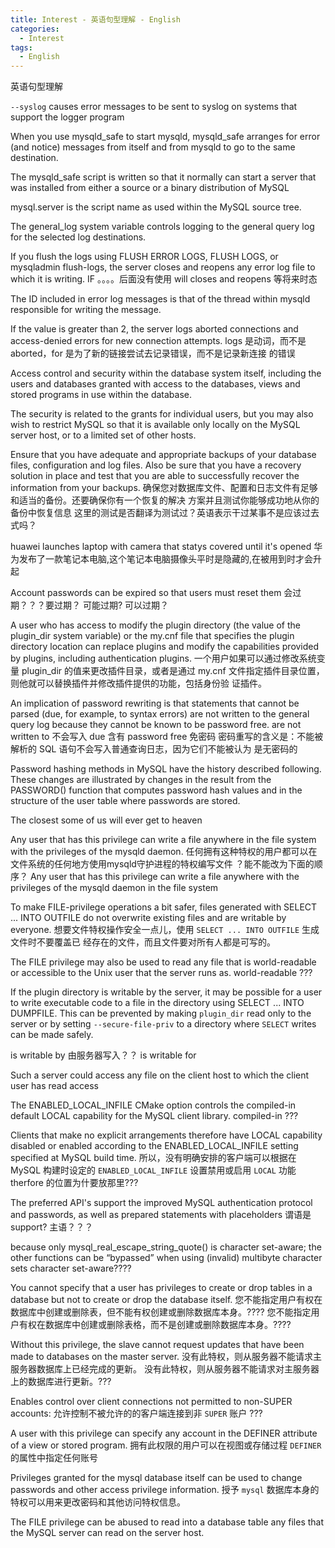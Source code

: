 ```yaml
---
title: Interest - 英语句型理解 - English
categories:
  - Interest
tags:
  - English
---
```


英语句型理解

<!--more-->

`--syslog` causes error messages to be sent to syslog on systems that support
the logger program


When you use mysqld_safe to start mysqld, mysqld_safe arranges for error (and
notice) messages from itself and from mysqld to go to the same destination.


The mysqld_safe script is written so that it normally can start a server that
was installed from either a source or a binary distribution of MySQL


mysql.server is the script name as used within the MySQL source tree.


The general_log system variable controls logging to the general query log for
the selected log destinations.


If you flush the logs using FLUSH ERROR LOGS, FLUSH LOGS, or mysqladmin
flush-logs, the server closes and reopens any error log file to which it is
writing.
IF 。。。。后面没有使用 will closes and reopens 等将来时态


The ID included in error log messages is that of the thread within mysqld
responsible for writing the message.


If the value is greater than 2, the server logs aborted connections and
access-denied errors for new connection attempts.
logs 是动词，而不是 aborted，for 是为了新的链接尝试去记录错误，而不是记录新连接
的错误


Access control and security within the database system itself, including the
users and databases granted with access to the databases, views and stored
programs in use within the database.


The security is related to the grants for individual users, but you may also
wish to restrict MySQL so that it is available only locally on the MySQL server
host, or to a limited set of other hosts.

Ensure that you have adequate and appropriate backups of your database files,
configuration and log files. Also be sure that you have a recovery solution in
place and test that you are able to successfully recover the information from
your backups. 
确保您对数据库文件、配置和日志文件有足够和适当的备份。还要确保你有一个恢复的解决
方案并且测试你能够成功地从你的备份中恢复信息
这里的测试是否翻译为测试过？英语表示干过某事不是应该过去式吗？


huawei launches laptop with camera that statys covered until it's opened
华为发布了一款笔记本电脑,这个笔记本电脑摄像头平时是隐藏的,在被用到时才会升起


Account passwords can be expired so that users must reset them
会过期？？？要过期？
可能过期?
可以过期？


A user who has access to modify the plugin directory (the value of the
plugin_dir system variable) or the my.cnf file that specifies the plugin
directory location can replace plugins and modify the capabilities provided by
plugins, including authentication plugins.
一个用户如果可以通过修改系统变量 plugin_dir 的值来更改插件目录，或者是通过
my.cnf 文件指定插件目录位置，则他就可以替换插件并修改插件提供的功能，包括身份验
证插件。



An implication of password rewriting is that statements that cannot be parsed
(due, for example, to syntax errors) are not written to the general query log
because they cannot be known to be password free.
are not written to 不会写入
due 含有
password free 免密码
密码重写的含义是：不能被解析的 SQL 语句不会写入普通查询日志，因为它们不能被认为
是无密码的




Password hashing methods in MySQL have the history described following.
These changes are illustrated by changes in the result from the PASSWORD()
function that computes password hash values and in the structure of the user
table where passwords are stored.


The closest some of us will ever get to heaven


Any user that has this privilege can write a file anywhere in the file system
with the privileges of the mysqld daemon.
任何拥有这种特权的用户都可以在文件系统的任何地方使用mysqld守护进程的特权编写文件
？能不能改为下面的顺序？
Any user that has this privilege can write a file anywhere with the privileges
of the mysqld daemon in the file system


To make FILE-privilege operations a bit safer, files generated with SELECT ...
INTO OUTFILE do not overwrite existing files and are writable by everyone.
想要文件特权操作安全一点儿，使用 `SELECT ... INTO OUTFILE` 生成文件时不要覆盖已
经存在的文件，而且文件要对所有人都是可写的。


The FILE privilege may also be used to read any file that is world-readable or
accessible to the Unix user that the server runs as.
world-readable ???



If the plugin directory is writable by the server, it may be possible for a user
to write executable code to a file in the directory using SELECT ... INTO
DUMPFILE.
This can be prevented by making `plugin_dir` read only to the server or by
setting `--secure-file-priv` to a directory where `SELECT` writes can be made
safely.

is writable by  由服务器写入？？
is writable for 


Such a server could access any file on the client host to which the client user
has read access


The ENABLED_LOCAL_INFILE CMake option controls the compiled-in default LOCAL
capability for the MySQL client library.
compiled-in ???


Clients that make no explicit arrangements therefore have LOCAL capability
disabled or enabled according to the ENABLED_LOCAL_INFILE setting specified at
MySQL build time.
所以，没有明确安排的客户端可以根据在 MySQL 构建时设定的 `ENABLED_LOCAL_INFILE`
设置禁用或启用 `LOCAL` 功能
therfore 的位置为什要放那里???




The preferred API's support the improved MySQL authentication protocol and
passwords, as well as prepared statements with placeholders
谓语是 support? 主语？？？



because only mysql_real_escape_string_quote() is character set-aware; the
other functions can be “bypassed” when using (invalid) multibyte character sets
character set-aware????


You cannot specify that a user has privileges to create or drop tables in a
database but not to create or drop the database itself.
您不能指定用户有权在数据库中创建或删除表，但不能有权创建或删除数据库本身。????
您不能指定用户有权在数据库中创建或删除表格，而不是创建或删除数据库本身。????



Without this privilege, the slave cannot request updates that have been made to
databases on the master server.
没有此特权，则从服务器不能请求主服务器数据库上已经完成的更新。
没有此特权，则从服务器不能请求对主服务器上的数据库进行更新。???




Enables control over client connections not permitted to non-SUPER accounts:
允许控制不被允许的的客户端连接到非 `SUPER` 账户 ???



A user with this privilege can specify any account in the DEFINER attribute of a view or stored program.
拥有此权限的用户可以在视图或存储过程 `DEFINER` 的属性中指定任何账号



Privileges granted for the mysql database itself can be used to change passwords and other access privilege information.
授予 `mysql` 数据库本身的特权可以用来更改密码和其他访问特权信息。



The FILE privilege can be abused to read into a database table any files that the MySQL server can read on the server host.
